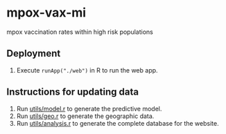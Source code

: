 # mpox-vax-mi
mpox vaccination rates within high risk populations

## Deployment
1. Execute `runApp("./web")` in R to run the web app.

## Instructions for updating data
1. Run [utils/model.r](utils/model.r) to generate the predictive model.
2. Run [utils/geo.r](utils/geo.r) to generate the geographic data.
3. Run [utils/analysis.r](utils/geo.r) to generate the complete database for the website.